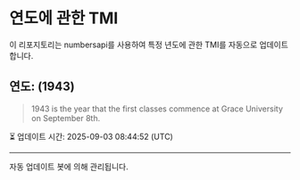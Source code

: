 
# 연도에 관한 TMI

이 리포지토리는 numbersapi를 사용하여 특정 년도에 관한 TMI를 자동으로 업데이트합니다.

## 연도: (1943)
> 1943 is the year that the first classes commence at Grace University on September 8th.

⏳ 업데이트 시간: 2025-09-03 08:44:52 (UTC)

---
자동 업데이트 봇에 의해 관리됩니다.
